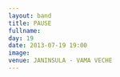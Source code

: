 ```yaml
---
layout: band
title: PAUSE
fullname: 
day: 19
date: 2013-07-19 19:00
image: 
venue: JANINSULA - VAMA VECHE
---
```



